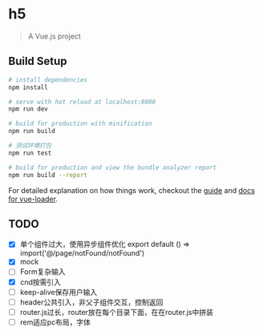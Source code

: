 # h5

> A Vue.js project

## Build Setup

``` bash
# install dependencies
npm install

# serve with hot reload at localhost:8080
npm run dev

# build for production with minification
npm run build

# 测试环境打包 
npm run test

# build for production and view the bundle analyzer report
npm run build --report
```
  
For detailed explanation on how things work, checkout the [guide](http://vuejs-templates.github.io/webpack/) and [docs for vue-loader](http://vuejs.github.io/vue-loader).

## TODO
- [x] 单个组件过大，使用异步组件优化 export default () => import('@/page/notFound/notFound')
- [x] mock
- [ ] Form复杂输入
- [x] cnd按需引入
- [ ] keep-alive保存用户输入
- [ ] header公共引入，非父子组件交互，控制返回
- [ ] router.js过长，router放在每个目录下面，在在router.js中拼装
- [ ] rem适应pc布局，字体
